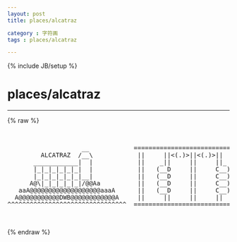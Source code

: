```yaml
---
layout: post
title: places/alcatraz
category : 字符画
tags : places/alcatraz
---
```

{% include JB/setup %}
# places/alcatraz
---
{% raw %}
<pre>


                    __            ================================
         ALCATRAZ  /__\            ||     ||&lt;(.)&gt;||&lt;(.)&gt;||     || 
       ____________|  |            ||    _||     ||     ||_    || 
       |_|_|_|_|_|_|  |            ||   (__D     ||     C__)   || 
       |_|_|_|_|_|_|__|            ||   (__D     ||     C__)   ||
      A@\|_|_|_|_|_|/@@Aa          ||   (__D     ||     C__)   ||
   aaA@@@@@@@@@@@@@@@@@@@aaaA      ||   (__D     ||     C__)   ||
  A@@@@@@@@@@@DWB@@@@@@@@@@@@A     ||     ||     ||     ||  dwb||
^^^^^^^^^^^^^^^^^^^^^^^^^^^^^^^^  ================================

 </pre>
{% endraw %}
